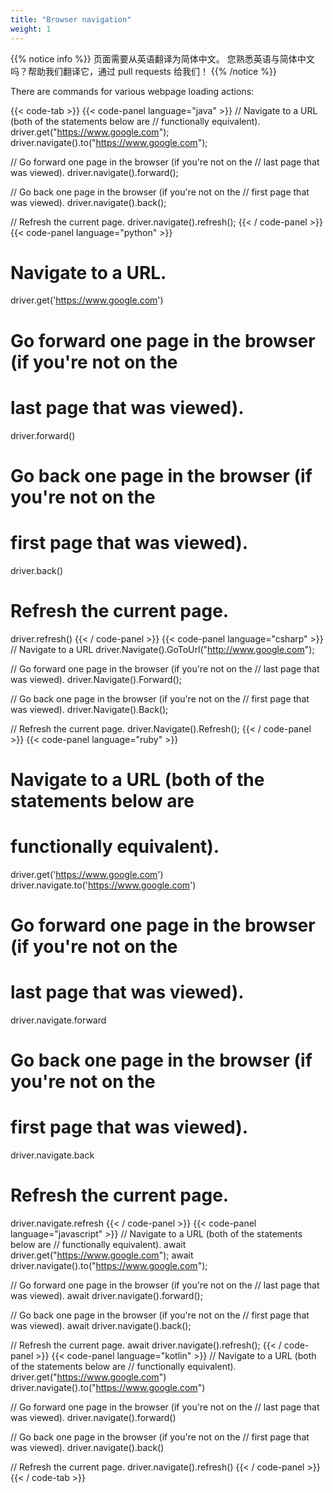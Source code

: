 ```yaml
---
title: "Browser navigation"
weight: 1
---
```


{{% notice info %}}
<i class="fas fa-language"></i> 页面需要从英语翻译为简体中文。
您熟悉英语与简体中文吗？帮助我们翻译它，通过 pull requests 给我们！
{{% /notice %}}

There are commands for various webpage loading actions:

{{< code-tab >}}
  {{< code-panel language="java" >}}
// Navigate to a URL (both of the statements below are
// functionally equivalent).
driver.get("https://www.google.com");
driver.navigate().to("https://www.google.com");

// Go forward one page in the browser (if you're not on the
// last page that was viewed).
driver.navigate().forward();

// Go back one page in the browser (if you're not on the
// first page that was viewed).
driver.navigate().back();

// Refresh the current page.
driver.navigate().refresh();
  {{< / code-panel >}}
  {{< code-panel language="python" >}}
# Navigate to a URL.
driver.get('https://www.google.com')

# Go forward one page in the browser (if you're not on the
# last page that was viewed).
driver.forward()

# Go back one page in the browser (if you're not on the
# first page that was viewed).
driver.back()

# Refresh the current page.
driver.refresh()
  {{< / code-panel >}}
  {{< code-panel language="csharp" >}}
// Navigate to a URL
driver.Navigate().GoToUrl("http://www.google.com");

// Go forward one page in the browser (if you're not on the
// last page that was viewed).
driver.Navigate().Forward();

// Go back one page in the browser (if you're not on the
// first page that was viewed).
driver.Navigate().Back();

// Refresh the current page.
driver.Navigate().Refresh();
{{< / code-panel >}}
  {{< code-panel language="ruby" >}}
# Navigate to a URL (both of the statements below are
# functionally equivalent).
driver.get('https://www.google.com')
driver.navigate.to('https://www.google.com')

# Go forward one page in the browser (if you're not on the
# last page that was viewed).
driver.navigate.forward

# Go back one page in the browser (if you're not on the
# first page that was viewed).
driver.navigate.back

# Refresh the current page.
driver.navigate.refresh
  {{< / code-panel >}}
  {{< code-panel language="javascript" >}}
// Navigate to a URL (both of the statements below are
// functionally equivalent).
await driver.get("https://www.google.com");
await driver.navigate().to("https://www.google.com");

// Go forward one page in the browser (if you're not on the
// last page that was viewed).
await driver.navigate().forward();

// Go back one page in the browser (if you're not on the
// first page that was viewed).
await driver.navigate().back();

// Refresh the current page.
await driver.navigate().refresh();
  {{< / code-panel >}}
  {{< code-panel language="kotlin" >}}
// Navigate to a URL (both of the statements below are
// functionally equivalent).
driver.get("https://www.google.com")
driver.navigate().to("https://www.google.com")

// Go forward one page in the browser (if you're not on the
// last page that was viewed).
driver.navigate().forward()

// Go back one page in the browser (if you're not on the
// first page that was viewed).
driver.navigate().back()

// Refresh the current page.
driver.navigate().refresh()
  {{< / code-panel >}}
{{< / code-tab >}}
